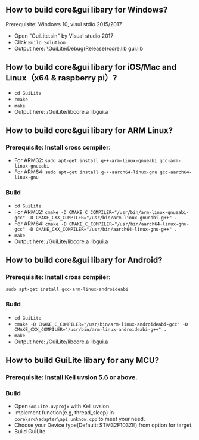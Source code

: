 ## How to build core&gui libary for Windows?
Prerequisite: Windows 10, visul stdio 2015/2017
- Open "GuiLite.sln" by Visual studio 2017
- Click `Build Solution`
- Output here: \GuiLite\Debug(Release)\core.lib gui.lib

## How to build core&gui libary for iOS/Mac and Linux（x64 & raspberry pi）?
- `cd GuiLite`
- `cmake .`
- `make`
- Output here: /GuiLite/libcore.a libgui.a

## How to build core&gui libary for ARM Linux?
### Prerequisite: Install cross compiler:
- For ARM32: `sudo apt-get install g++-arm-linux-gnueabi gcc-arm-linux-gnueabi`
- For ARM64: `sudo apt-get install g++-aarch64-linux-gnu gcc-aarch64-linux-gnu`
### Build
- `cd GuiLite`
- For ARM32: `cmake -D CMAKE_C_COMPILER="/usr/bin/arm-linux-gnueabi-gcc" -D CMAKE_CXX_COMPILER="/usr/bin/arm-linux-gnueabi-g++" .`
- For ARM64: `cmake -D CMAKE_C_COMPILER="/usr/bin/aarch64-linux-gnu-gcc" -D CMAKE_CXX_COMPILER="/usr/bin/aarch64-linux-gnu-g++" .`
- `make`
- Output here: /GuiLite/libcore.a libgui.a

## How to build core&gui libary for Android?
### Prerequisite: Install cross compiler:
`sudo apt-get install gcc-arm-linux-androideabi` 
### Build
- `cd GuiLite`
- `cmake -D CMAKE_C_COMPILER="/usr/bin/arm-linux-androideabi-gcc" -D CMAKE_CXX_COMPILER="/usr/bin/arm-linux-androideabi-g++" .`
- `make`
- Output here: /GuiLite/libcore.a libgui.a

## How to build GuiLite libary for any MCU?
### Prerequisite: Install Keil uvsion 5.6 or above.
### Build
- Open `GuiLite.uvprojx` with Keil uvsion.
- Implement function(e.g, thread_sleep) in `core\src\adapter\api_unknow.cpp` to meet your need.
- Choose your Device type(Default: STM32F103ZE) from option for target.
- Build GuiLite.